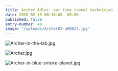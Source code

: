 ```yaml
---
title: Archer Adler, our time travel technician
date: 2020-02-15 00:16:00 -05:00
published: false
entry-number: 48
image: "/uploads/Archer02-a90627.jpg"
---
```


![Archer-in-the-lab.jpg](/uploads/Archer-in-the-lab.jpg)

![Archer.jpg](/uploads/Archer.jpg)

![Archer-in-blue-smoke-planet.jpg](/uploads/Archer-in-blue-smoke-planet.jpg)